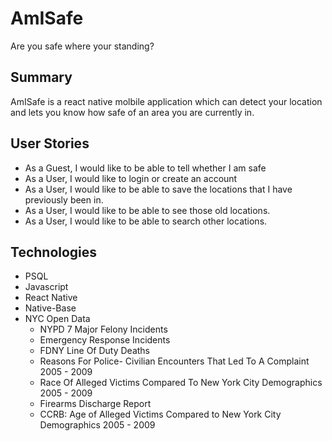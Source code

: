 # AmISafe
Are you safe where your standing?

## Summary
AmISafe is a react native molbile application which can detect your location and lets you know how safe of an area you are currently in. 

## User Stories
- As a Guest, I would like to be able to tell whether I am safe 
- As a User, I would like to login or create an account
- As a User, I would like to be able to save the locations that I have previously been in.
- As a User, I would like to be able to see those old locations.
- As a User, I would like to be able to search other locations.

## Technologies
- PSQL
- Javascript 
- React Native
- Native-Base
- NYC Open Data
  - NYPD 7 Major Felony Incidents
  - Emergency Response Incidents
  - FDNY Line Of Duty Deaths
  - Reasons For Police- Civilian Encounters That Led To A Complaint 2005 - 2009
  - Race Of Alleged Victims Compared To New York City Demographics 2005 - 2009
  - Firearms Discharge Report
  - CCRB: Age of Alleged Victims Compared to New York City Demographics 2005 - 2009
